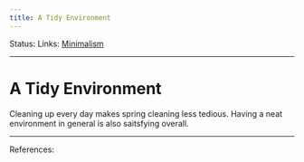 ```yaml
---
title: A Tidy Environment
---
```

Status:
Links: [Minimalism](out/ldp/600-resources/minimalism.md)
___
# A Tidy Environment
Cleaning up every day makes spring cleaning less tedious. Having a neat environment in general is also saitsfying overall.

___
References:
